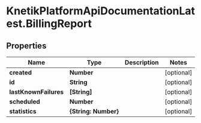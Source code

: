 # KnetikPlatformApiDocumentationLatest.BillingReport

## Properties
Name | Type | Description | Notes
------------ | ------------- | ------------- | -------------
**created** | **Number** |  | [optional] 
**id** | **String** |  | [optional] 
**lastKnownFailures** | **[String]** |  | [optional] 
**scheduled** | **Number** |  | [optional] 
**statistics** | **{String: Number}** |  | [optional] 


